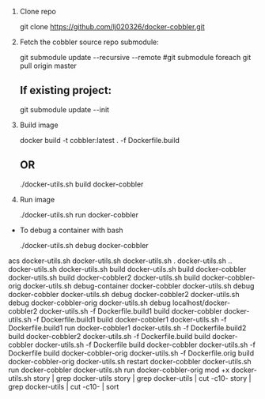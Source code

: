 
1) Clone repo

    git clone https://github.com/lj020326/docker-cobbler.git
    
2) Fetch the cobbler source repo submodule:

    git submodule update --recursive --remote
    #git submodule foreach git pull origin master

    ## If existing project:
    git submodule update --init

3) Build image

    docker build -t cobbler:latest . -f Dockerfile.build
    ## OR 
    ./docker-utils.sh build docker-cobbler

4) Run image

    ./docker-utils.sh run docker-cobbler

- To debug a container with bash

    ./docker-utils.sh debug docker-cobbler

acs docker-utils.sh 
 docker-utils.sh 
 docker-utils.sh .
 docker-utils.sh ..
docker-utils.sh 
docker-utils.sh build
docker-utils.sh build docker-cobbler
docker-utils.sh build docker-cobbler2
docker-utils.sh build docker-cobbler-orig
docker-utils.sh debug-container docker-cobbler
docker-utils.sh debug docker-cobbler
docker-utils.sh debug docker-cobbler2
docker-utils.sh debug docker-cobbler-orig
docker-utils.sh debug localhost/docker-cobbler2
docker-utils.sh -f Dockerfile.build1 build docker-cobbler
docker-utils.sh -f Dockerfile.build1 build docker-cobbler1
docker-utils.sh -f Dockerfile.build1 run docker-cobbler1
docker-utils.sh -f Dockerfile.build2 build docker-cobbler2
docker-utils.sh -f Dockerfile.build build docker-cobbler
docker-utils.sh -f Dockerfile build docker-cobbler
docker-utils.sh -f Dockerfile build docker-cobbler-orig
docker-utils.sh -f Dockerfile.orig build docker-cobbler-orig
docker-utils.sh restart docker-cobbler
docker-utils.sh run docker-cobbler
docker-utils.sh run docker-cobbler-orig
mod +x docker-utils.sh 
story | grep docker-utils
story | grep docker-utils | cut -c10-
story | grep docker-utils | cut -c10- | sort 
